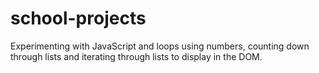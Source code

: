 # school-projects

Experimenting with JavaScript and loops using numbers, counting down through lists and iterating through lists to display in the DOM.
